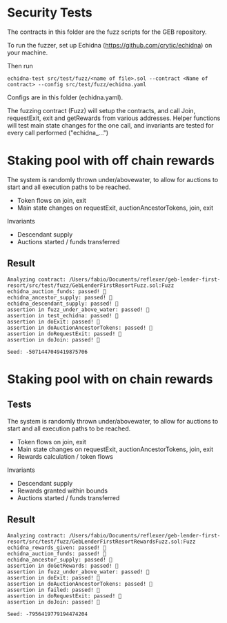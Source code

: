 # Security Tests

The contracts in this folder are the fuzz scripts for the GEB repository.

To run the fuzzer, set up Echidna (https://github.com/crytic/echidna) on your machine.

Then run
```
echidna-test src/test/fuzz/<name of file>.sol --contract <Name of contract> --config src/test/fuzz/echidna.yaml
```

Configs are in this folder (echidna.yaml).

The fuzzing contract (Fuzz) will setup the contracts, and call Join, requestExit, exit and getRewards from various addresses. Helper functions will test main state changes for the one call, and invariants are tested for every call performed ("echidna_...")

# Staking pool with off chain rewards

The system is randomly thrown under/abovewater, to allow for auctions to start and all execution paths to be reached.

- Token flows on join, exit
- Main state changes on requestExit, auctionAncestorTokens, join, exit

Invariants
- Descendant supply
- Auctions started / funds transferred

## Result

```
Analyzing contract: /Users/fabio/Documents/reflexer/geb-lender-first-resort/src/test/fuzz/GebLenderFirstResortFuzz.sol:Fuzz
echidna_auction_funds: passed! 🎉
echidna_ancestor_supply: passed! 🎉
echidna_descendant_supply: passed! 🎉
assertion in fuzz_under_above_water: passed! 🎉
assertion in test_echidna: passed! 🎉
assertion in doExit: passed! 🎉
assertion in doAuctionAncestorTokens: passed! 🎉
assertion in doRequestExit: passed! 🎉
assertion in doJoin: passed! 🎉

Seed: -5071447049419875706

```


# Staking pool with on chain rewards

## Tests

The system is randomly thrown under/abovewater, to allow for auctions to start and all execution paths to be reached.

- Token flows on join, exit
- Main state changes on requestExit, auctionAncestorTokens, join, exit
- Rewards calculation / token flows

Invariants
- Descendant supply
- Rewards granted within bounds
- Auctions started / funds transferred

## Result

```
Analyzing contract: /Users/fabio/Documents/reflexer/geb-lender-first-resort/src/test/fuzz/GebLenderFirstResortRewardsFuzz.sol:Fuzz
echidna_rewards_given: passed! 🎉
echidna_auction_funds: passed! 🎉
echidna_ancestor_supply: passed! 🎉
assertion in doGetRewards: passed! 🎉
assertion in fuzz_under_above_water: passed! 🎉
assertion in doExit: passed! 🎉
assertion in doAuctionAncestorTokens: passed! 🎉
assertion in failed: passed! 🎉
assertion in doRequestExit: passed! 🎉
assertion in doJoin: passed! 🎉

Seed: -7956419779194474204
```